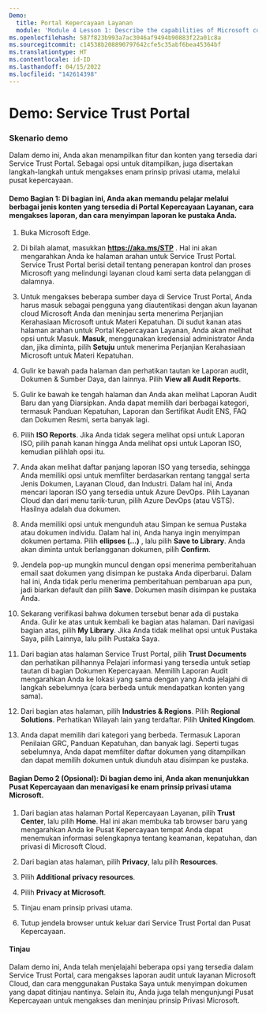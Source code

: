 ```yaml
---
Demo:
  title: Portal Kepercayaan Layanan
  module: 'Module 4 Lesson 1: Describe the capabilities of Microsoft compliance solutions: Describe the compliance management capabilities of Microsoft'
ms.openlocfilehash: 587f823b993a7ac3046af9494b90883f22a01c8a
ms.sourcegitcommit: c14538b208890797642cfe5c35abf6bea45364bf
ms.translationtype: HT
ms.contentlocale: id-ID
ms.lasthandoff: 04/15/2022
ms.locfileid: "142614398"
---
```

# <a name="demo-service-trust-portal"></a>Demo: Service Trust Portal

### <a name="demo-scenario"></a>Skenario demo

Dalam demo ini, Anda akan menampilkan fitur dan konten yang tersedia dari Service Trust Portal. Sebagai opsi untuk ditampilkan, juga disertakan langkah-langkah untuk mengakses enam prinsip privasi utama, melalui pusat kepercayaan.

#### <a name="demo-part-1-in-this-part-you-will-walk-the-learner-through-the-different-types-of-content-available-on-the-service-trust-portal-how-to-access-reports-and-how-to-save-reports-to-your-library"></a>Demo Bagian 1: Di bagian ini, Anda akan memandu pelajar melalui berbagai jenis konten yang tersedia di Portal Kepercayaan Layanan, cara mengakses laporan, dan cara menyimpan laporan ke pustaka Anda. 

1. Buka Microsoft Edge.

1. Di bilah alamat, masukkan **https://aka.ms/STP** .  Hal ini akan mengarahkan Anda ke halaman arahan untuk Service Trust Portal. Service Trust Portal berisi detail tentang penerapan kontrol dan proses Microsoft yang melindungi layanan cloud kami serta data pelanggan di dalamnya. 

1. Untuk mengakses beberapa sumber daya di Service Trust Portal, Anda harus masuk sebagai pengguna yang diautentikasi dengan akun layanan cloud Microsoft Anda dan meninjau serta menerima Perjanjian Kerahasiaan Microsoft untuk Materi Kepatuhan. Di sudut kanan atas halaman arahan untuk Portal Kepercayaan Layanan, Anda akan melihat opsi untuk Masuk.  **Masuk**, menggunakan kredensial administrator Anda dan, jika diminta, pilih **Setuju** untuk menerima Perjanjian Kerahasiaan Microsoft untuk Materi Kepatuhan.

1. Gulir ke bawah pada halaman dan perhatikan tautan ke Laporan audit, Dokumen & Sumber Daya, dan lainnya.  Pilih **View all Audit Reports**.

1. Gulir ke bawah ke tengah halaman dan Anda akan melihat Laporan Audit Baru dan yang Diarsipkan.  Anda dapat memilih dari berbagai kategori, termasuk Panduan Kepatuhan, Laporan dan Sertifikat Audit ENS, FAQ dan Dokumen Resmi, serta banyak lagi.

1. Pilih **ISO Reports**.  Jika Anda tidak segera melihat opsi untuk Laporan ISO, pilih panah kanan hingga Anda melihat opsi untuk Laporan ISO, kemudian pilihlah opsi itu.

1. Anda akan melihat daftar panjang laporan ISO yang tersedia, sehingga Anda memiliki opsi untuk memfilter berdasarkan rentang tanggal serta Jenis Dokumen, Layanan Cloud, dan Industri.  Dalam hal ini, Anda mencari laporan ISO yang tersedia untuk Azure DevOps.  Pilih Layanan Cloud dan dari menu tarik-turun, pilih Azure DevOps (atau VSTS).  Hasilnya adalah dua dokumen.

1. Anda memiliki opsi untuk mengunduh atau Simpan ke semua Pustaka atau dokumen individu.  Dalam hal ini, Anda hanya ingin menyimpan dokumen pertama.  Pilih **ellipses (…)** , lalu pilih **Save to Library**.  Anda akan diminta untuk berlangganan dokumen, pilih **Confirm**.

1. Jendela pop-up mungkin muncul dengan opsi menerima pemberitahuan email saat dokumen yang disimpan ke pustaka Anda diperbarui.  Dalam hal ini, Anda tidak perlu menerima pemberitahuan pembaruan apa pun, jadi biarkan default dan pilih **Save**.  Dokumen masih disimpan ke pustaka Anda.

1. Sekarang verifikasi bahwa dokumen tersebut benar ada di pustaka Anda. Gulir ke atas untuk kembali ke bagian atas halaman. Dari navigasi bagian atas, pilih **My Library**.  Jika Anda tidak melihat opsi untuk Pustaka Saya, pilih Lainnya, lalu pilih Pustaka Saya.

1. Dari bagian atas halaman Service Trust Portal, pilih **Trust Documents** dan perhatikan pilihannya Pelajari informasi yang tersedia untuk setiap tautan di bagian Dokumen Kepercayaan. Memilih Laporan Audit mengarahkan Anda ke lokasi yang sama dengan yang Anda jelajahi di langkah sebelumnya (cara berbeda untuk mendapatkan konten yang sama).  

1. Dari bagian atas halaman, pilih **Industries & Regions**.  Pilih **Regional Solutions**. Perhatikan Wilayah lain yang terdaftar.  Pilih **United Kingdom**.  

1. Anda dapat memilih dari kategori yang berbeda.  Termasuk Laporan Penilaian GRC, Panduan Kepatuhan, dan banyak lagi.  Seperti tugas sebelumnya, Anda dapat memfilter daftar dokumen yang ditampilkan dan dapat memilih dokumen untuk diunduh atau disimpan ke pustaka.

#### <a name="demo-part-2-optional-in-this-part-of-the-demo-you-will-show-the-trust-center-and-navigate-to-microsofts-six-key-privacy-principles"></a>Bagian Demo 2 (Opsional): Di bagian demo ini, Anda akan menunjukkan Pusat Kepercayaan dan menavigasi ke enam prinsip privasi utama Microsoft.

1. Dari bagian atas halaman Portal Kepercayaan Layanan, pilih **Trust Center**, lalu pilih **Home**. Hal ini akan membuka tab browser baru yang mengarahkan Anda ke Pusat Kepercayaan tempat Anda dapat menemukan informasi selengkapnya tentang keamanan, kepatuhan, dan privasi di Microsoft Cloud.

1. Dari bagian atas halaman, pilih **Privacy**, lalu pilih **Resources**.

1. Pilih **Additional privacy resources**.

1. Pilih **Privacy at Microsoft**.

1. Tinjau enam prinsip privasi utama.

1. Tutup jendela browser untuk keluar dari Service Trust Portal dan Pusat Kepercayaan.

#### <a name="review"></a>Tinjau

Dalam demo ini, Anda telah menjelajahi beberapa opsi yang tersedia dalam Service Trust Portal, cara mengakses laporan audit untuk layanan Microsoft Cloud, dan cara menggunakan Pustaka Saya untuk menyimpan dokumen yang dapat ditinjau nantinya.  Selain itu, Anda juga telah mengunjungi Pusat Kepercayaan untuk mengakses dan meninjau prinsip Privasi Microsoft.
